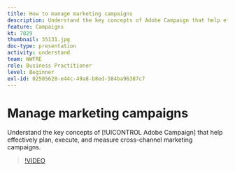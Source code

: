 ```yaml
---
title: How to manage marketing campaigns
description: Understand the key concepts of Adobe Campaign that help effectively plan, execute, and measure cross-channel marketing campaigns.
feature: Campaigns
kt: 7829
thumbnail: 35131.jpg
doc-type: presentation
activity: understand
team: WWFRE
role: Business Practitioner
level: Beginner
exl-id: 02505628-e44c-49a8-b8ed-384ba96387c7
---
```

# Manage marketing campaigns

Understand the key concepts of [!UICONTROL Adobe Campaign] that help effectively plan, execute, and measure cross-channel marketing campaigns.

>[!VIDEO](https://video.tv.adobe.com/v/35131?quality=12)
